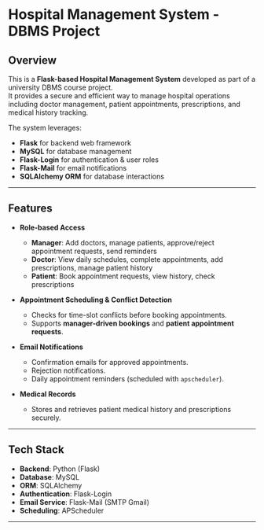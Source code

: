 # Hospital Management System - DBMS Project

## Overview
This is a **Flask-based Hospital Management System** developed as part of a university DBMS course project.  
It provides a secure and efficient way to manage hospital operations including doctor management, patient appointments, prescriptions, and medical history tracking.  

The system leverages:
- **Flask** for backend web framework
- **MySQL** for database management
- **Flask-Login** for authentication & user roles
- **Flask-Mail** for email notifications
- **SQLAlchemy ORM** for database interactions

---

## Features
- **Role-based Access**  
  - **Manager**: Add doctors, manage patients, approve/reject appointment requests, send reminders  
  - **Doctor**: View daily schedules, complete appointments, add prescriptions, manage patient history  
  - **Patient**: Book appointment requests, view history, check prescriptions  

- **Appointment Scheduling & Conflict Detection**  
  - Checks for time-slot conflicts before booking appointments.  
  - Supports **manager-driven bookings** and **patient appointment requests**.

- **Email Notifications**  
  - Confirmation emails for approved appointments.  
  - Rejection notifications.  
  - Daily appointment reminders (scheduled with `apscheduler`).

- **Medical Records**  
  - Stores and retrieves patient medical history and prescriptions securely.

---

## Tech Stack
- **Backend**: Python (Flask)  
- **Database**: MySQL  
- **ORM**: SQLAlchemy  
- **Authentication**: Flask-Login  
- **Email Service**: Flask-Mail (SMTP Gmail)  
- **Scheduling**: APScheduler  

---

